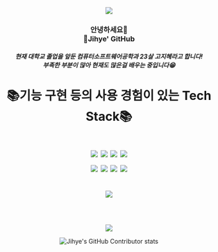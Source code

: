 <div align="center";>
  <img src="https://capsule-render.vercel.app/api?type=waving&color=auto&height=200&section=header&text=Jihye&fontSize=90" />
</div>

<div align="center";>
<h3>
안녕하세요👋  <br>
🌱Jihye' GitHub <br>
 </h3> 
 
<h5>
현재 대학교 졸업을 앞둔 컴퓨터소프트웨어공학과 23살 고지혜라고 합니다! <br>
부족한 부분이 많아 현재도 많은걸 배우는 중입니다😁<br>
</h5>
</div>

<div align="center";>
<h1> 📚기능 구현 등의 사용 경험이 있는 Tech Stack📚<h1>

<img src="https://img.shields.io/badge/html5-E34F26?style=flat&logo=html5&logoColor=white"/>
<img src="https://img.shields.io/badge/css3-1572B6?style=flat&logo=css3&logoColor=white"/>
<img src="https://img.shields.io/badge/JavaScript-F7DF1E?style=flat&logo=JavaScript&logoColor=white"/>
<img src="https://img.shields.io/badge/MySQL-4479A1?style=flat&logo=MySQL&logoColor=white"/>

  <br>

<img src="https://img.shields.io/badge/GitHub-181717?style=flat&logo=GitHub&logoColor=white"/>
<img src="https://img.shields.io/badge/Eclipse IDE-2C2255?style=flat&logo=Eclipse IDE&logoColor=white"/>
<img src="https://img.shields.io/badge/Apache Tomcat-F8DC75?style=flat&logo=Apache Tomcat&logoColor=white"/>
<img src="https://img.shields.io/badge/Visual Studio-C2D91?style=flat&logo=Visual Studio&logoColor=white"/>
</div>
  
  <br>
  
<div align="center";>
<img src="https://github-readme-stats.vercel.app/api?username=ycs-202007072&show_icons=true&theme=dracula">
</div>
  
<br><br>
<div align="center">	
  <img src="https://github-readme-stats.vercel.app/api/top-langs/?username=ycs-202007072&layout=compact">
  
![Jihye's GitHub Contributor stats](https://github-contributor-stats.vercel.app/api?username=ycs-202007072)
</div>

